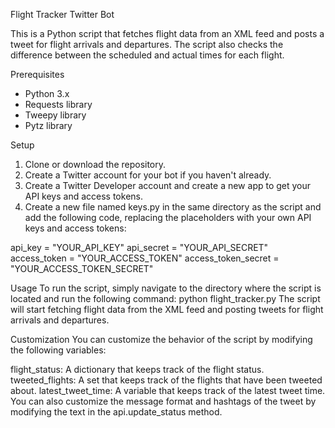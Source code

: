 Flight Tracker Twitter Bot

This is a Python script that fetches flight data from an XML feed and posts a tweet for flight arrivals and departures. The script also checks the difference between the scheduled and actual times for each flight.

Prerequisites
  - Python 3.x
  - Requests library
  - Tweepy library
  - Pytz library
  
Setup
1. Clone or download the repository.
2. Create a Twitter account for your bot if you haven't already.
3. Create a Twitter Developer account and create a new app to get your API keys and access tokens.
4. Create a new file named keys.py in the same directory as the script and add the following code, replacing the placeholders with your own API keys and access tokens:

api_key = "YOUR_API_KEY"
api_secret = "YOUR_API_SECRET"
access_token = "YOUR_ACCESS_TOKEN"
access_token_secret = "YOUR_ACCESS_TOKEN_SECRET"

Usage
To run the script, simply navigate to the directory where the script is located and run the following command:
python flight_tracker.py
The script will start fetching flight data from the XML feed and posting tweets for flight arrivals and departures.

Customization
You can customize the behavior of the script by modifying the following variables:

flight_status: A dictionary that keeps track of the flight status.
tweeted_flights: A set that keeps track of the flights that have been tweeted about.
latest_tweet_time: A variable that keeps track of the latest tweet time.
You can also customize the message format and hashtags of the tweet by modifying the text in the api.update_status method.
